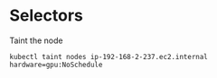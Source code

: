 # Selectors

Taint the node

```
kubectl taint nodes ip-192-168-2-237.ec2.internal hardware=gpu:NoSchedule
```
